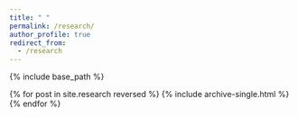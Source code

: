 ```yaml
---
title: " "
permalink: /research/
author_profile: true
redirect_from:
  - /research
---
```


{% include base_path %}

{% for post in site.research reversed %}
  {% include archive-single.html %}
{% endfor %}
